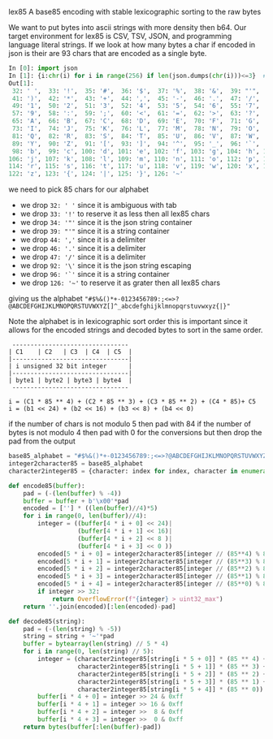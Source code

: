lex85
A base85 encoding with stable
lexicographic sorting to the raw bytes

We want to put bytes into ascii strings with more density then b64.
Our target environment for lex85 is CSV, TSV, JSON, and programming language literal strings.
If we look at how many bytes a char if encoded in json is their are
93 chars that are encoded as a single byte.
```python
In [0]: import json
In [1]: {i:chr(i) for i in range(256) if len(json.dumps(chr(i)))<=3}  # "c"
Out[1]:
 32: ' ',  33: '!',  35: '#',  36: '$',  37: '%',  38: '&',  39: "'",  40: '(',
 41: ')',  42: '*',  43: '+',  44: ',',  45: '-',  46: '.',  47: '/',  48: '0',
 49: '1',  50: '2',  51: '3',  52: '4',  53: '5',  54: '6',  55: '7',  56: '8',
 57: '9',  58: ':',  59: ';',  60: '<',  61: '=',  62: '>',  63: '?',  64: '@',
 65: 'A',  66: 'B',  67: 'C',  68: 'D',  69: 'E',  70: 'F',  71: 'G',  72: 'H',
 73: 'I',  74: 'J',  75: 'K',  76: 'L',  77: 'M',  78: 'N',  79: 'O',  80: 'P',
 81: 'Q',  82: 'R',  83: 'S',  84: 'T',  85: 'U',  86: 'V',  87: 'W',  88: 'X',
 89: 'Y',  90: 'Z',  91: '[',  93: ']',  94: '^',  95: '_',  96: '`',  97: 'a',
 98: 'b',  99: 'c', 100: 'd', 101: 'e', 102: 'f', 103: 'g', 104: 'h', 105: 'i',
106: 'j', 107: 'k', 108: 'l', 109: 'm', 110: 'n', 111: 'o', 112: 'p', 113: 'q',
114: 'r', 115: 's', 116: 't', 117: 'u', 118: 'v', 119: 'w', 120: 'x', 121: 'y',
122: 'z', 123: '{', 124: '|', 125: '}', 126: '~'
```
we need to pick 85 chars for our alphabet

* we drop `32: ' '` since it is ambiguous with tab
* we drop `33: '!'` to reserve it as less then all lex85 chars
* we drop `34: '"'` since it is the json string container
* we drop `39: "'"` since it is a string container
* we drop `44: ','` since it is a delimiter
* we drop `46: '.'` since it is a delimiter
* we drop `47: '/'` since it is a delimiter
* we drop `92: '\'` since it is the json string escaping
* we drop ```96: '`'``` since it is a string container
* we drop `126: '~'` to reserve it as grater then all lex85 chars

giving us the alphabet
    `"#$%&()*+-0123456789:;<=>?@ABCDEFGHIJKLMNOPQRSTUVWXYZ[]^_abcdefghijklmnopqrstuvwxyz{|}"`

Note the alphabet is in lexicographic sort order this is important 
since it allows for the encoded strings and decoded bytes to sort in the same order.

```
 -------------------------------- 
| C1    | C2   | C3  | C4  | C5  |
|--------------------------------|
| i unsigned 32 bit integer      |
|--------------------------------|
| byte1 | byte2 | byte3 | byte4  |
 --------------------------------

i = (C1 * 85 ** 4) + (C2 * 85 ** 3) + (C3 * 85 ** 2) + (C4 * 85)+ C5
i = (b1 << 24) + (b2 << 16) + (b3 << 8) + (b4 << 0)
```

if the number of chars is not modulo 5 then pad with 84
if the number of bytes is not modulo 4 then pad with 0
for the conversions but
then drop the pad from the output

```python
base85_alphabet = "#$%&()*+-0123456789:;<=>?@ABCDEFGHIJKLMNOPQRSTUVWXYZ[]^_abcdefghijklmnopqrstuvwxyz{|}" 
integer2character85 = base85_alphabet
character2integer85 = {character: index for index, character in enumerate(base85_alphabet)}

def encode85(buffer):
    pad = (-(len(buffer) % -4))
    buffer = buffer + b'\x00'*pad
    encoded = [''] * ((len(buffer)//4)*5)
    for i in range(0, len(buffer)//4):
        integer = ((buffer[4 * i + 0] << 24)|
                   (buffer[4 * i + 1] << 16)|
                   (buffer[4 * i + 2] << 8 )|
                   (buffer[4 * i + 3] << 0 ))
        encoded[5 * i + 0] = integer2character85[integer // (85**4) % 85]
        encoded[5 * i + 1] = integer2character85[integer // (85**3) % 85]
        encoded[5 * i + 2] = integer2character85[integer // (85**2) % 85]
        encoded[5 * i + 3] = integer2character85[integer // (85**1) % 85]
        encoded[5 * i + 4] = integer2character85[integer // (85**0) % 85]
        if integer >> 32:
            return OverflowError(f"{integer} > uint32_max")
    return ''.join(encoded)[:len(encoded)-pad]

def decode85(string):
    pad = (-(len(string) % -5))
    string = string + '~'*pad
    buffer = bytearray(len(string) // 5 * 4)
    for i in range(0, len(string) // 5):
        integer = (character2integer85[string[i * 5 + 0]] * (85 ** 4) +  
                   character2integer85[string[i * 5 + 1]] * (85 ** 3) +
                   character2integer85[string[i * 5 + 2]] * (85 ** 2) +
                   character2integer85[string[i * 5 + 3]] * (85 ** 1) +
                   character2integer85[string[i * 5 + 4]] * (85 ** 0))
        buffer[i * 4 + 0] = integer >> 24 & 0xff
        buffer[i * 4 + 1] = integer >> 16 & 0xff
        buffer[i * 4 + 2] = integer >>  8 & 0xff
        buffer[i * 4 + 3] = integer >>  0 & 0xff
    return bytes(buffer[:len(buffer)-pad])
```